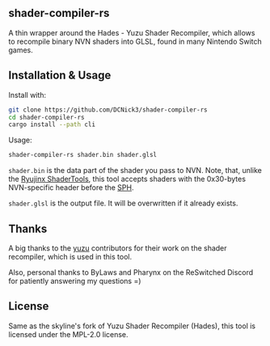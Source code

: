 
## shader-compiler-rs

A thin wrapper around the Hades - Yuzu Shader Recompiler, which allows to recompile binary NVN shaders into GLSL, found in many Nintendo Switch games.

## Installation & Usage

Install with:

```bash
git clone https://github.com/DCNick3/shader-compiler-rs
cd shader-compiler-rs
cargo install --path cli
```

Usage: 

```bash
shader-compiler-rs shader.bin shader.glsl
```

`shader.bin` is the data part of the shader you pass to NVN. Note, that, unlike the [Ryujinx ShaderTools](https://github.com/Ryujinx/Ryujinx/tree/master/Ryujinx.ShaderTools), this tool accepts shaders with the 0x30-bytes NVN-specific header before the [SPH](https://download.nvidia.com/open-gpu-doc/Shader-Program-Header/1/Shader-Program-Header.html).

`shader.glsl` is the output file. It will be overwritten if it already exists.

## Thanks

A big thanks to the [yuzu](https://github.com/yuzu-emu/yuzu) contributors for their work on the shader recompiler, which is used in this tool.

Also, personal thanks to ByLaws and Pharynx on the ReSwitched Discord for patiently answering my questions =)

## License

Same as the skyline's fork of Yuzu Shader Recompiler (Hades), this tool is licensed under the MPL-2.0 license. 